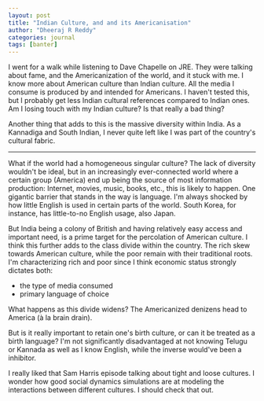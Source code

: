 ```yaml
---
layout: post
title: "Indian Culture, and and its Americanisation"
author: "Dheeraj R Reddy"
categories: journal
tags: [banter]
---
```


I went for a walk while listening to Dave Chapelle on JRE. They were talking
about fame, and the Americanization of the world, and it stuck with me. I know
more about American culture than Indian culture. All the media I consume is
produced by and intended for Americans. I haven't tested this, but I probably
get less Indian cultural references compared to Indian ones. Am I losing touch
with my Indian culture? Is that really a bad thing?

Another thing that adds to this is the massive diversity within India. As a Kannadiga
and South Indian, I never quite left like I was part of the country's cultural fabric.

---

What if the world had a homogeneous singular culture? The lack of diversity
wouldn't be ideal, but in an increasingly ever-connected world where a certain
group (America) end up being the source of most information production: Internet,
movies, music, books, etc., this is likely to happen. One gigantic barrier that
stands in the way is language. I'm always shocked by how little English is used in
certain parts of the world. South Korea, for instance, has little-to-no English usage,
also Japan.

But India being a colony of British and having relatively easy access and important
need, is a prime target for the percolation of American culture. I think this
further adds to the class divide within the country. The rich skew towards American culture,
while the poor remain with their traditional roots. I'm characterizing rich and poor since
I think economic status strongly dictates both:
- the type of media consumed
- primary language of choice 

What happens as this divide widens? The Americanized denizens head to America (à la brain drain).

But is it really important to retain one's birth culture, or can it be treated as a birth
language? I'm not significantly disadvantaged at not knowing Telugu or Kannada as well as I
know English, while the inverse would've been a inhibitor.

I really liked that Sam Harris episode talking about tight and loose cultures. I wonder how
good social dynamics simulations are at modeling the interactions between different cultures.
I should check that out.
